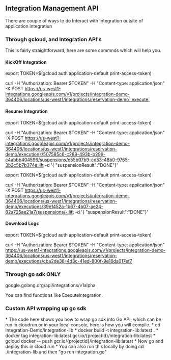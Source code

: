 <!-- Output copied to clipboard! -->

<!-- Yay, no errors, warnings, or alerts! -->

<h2>Integration Management API</h2>

There are couple of ways to do Interact with Integration outsite of application integratiun

<h3> Through gcloud, and Integration API's </h3>

This is fairly straightforward, here are some commnds which will help you.

<h4>KickOff Integration</h4>

export TOKEN=$(gcloud auth application-default print-access-token)

curl -H "Authorization: Bearer $TOKEN" -H "Content-type: application/json" -X POST  https://us-west1-integrations.googleapis.com/v1/projects/integration-demo-364406/locations/us-west1/integrations/reservation-demo`:execute`

<h4>Resume Integration</h4>

export TOKEN=$(gcloud auth application-default print-access-token)

curl -H "Authorization: Bearer $TOKEN" -H "Content-type: application/json" -X POST  https://us-west1-integrations.googleapis.com/v1/projects/integration-demo-364406/locations/us-west1/integrations/reservation-demo/executions/507585c6-c288-493b-b299-c4abbb404596/suspensions/e55b07b9-cd53-48b0-9765-3b3c5b7b374e:lift -d '{ "suspensionResult":"DONE"}'

export TOKEN=$(gcloud auth application-default print-access-token)

curl -H "Authorization: Bearer $TOKEN" -H "Content-type: application/json" -X POST  https://us-west1-integrations.googleapis.com/v1/projects/integration-demo-364406/locations/us-west1/integrations/reservation-demo/executions/39e1452a-1b67-4b07-ae24-82a725ae21a7/suspensions/-:lift -d '{ "suspensionResult":"DONE"}'

<h4>Download Logs</h4>

export TOKEN=$(gcloud auth application-default print-access-token)

curl -H "Authorization: Bearer $TOKEN" -H "Content-type: application/json"  https://us-west1-integrations.googleapis.com/v1/projects/integration-demo-364406/locations/us-west1/integrations/reservation-demo/executions/cba2de38-4d3c-41ed-800f-9e16da017ef7

<h3> Through go sdk ONLY</h3>

google.golang.org/api/integrations/v1alpha

You can find functions like ExecuteIntegration.

<h3> Custom API wrapping up go sdk </h3>
* The code here shows you how to wrap go sdk into Go API, which can be run in cloudrun or in your local console, here is how you will compile.
* cd Integration-Demo/integration-lib
* docker build -t integration-lib:latest .
* docker tag integration-lib:latest gcr.io/{projectId}/integration-lib:latest
* gcloud docker -- push gcr.io/{projectId}/integration-lib:latest
* Now go and deploy this in cloud run
* You can also run this locally by doing cd ./integration-lib and then "go run integration.go"

